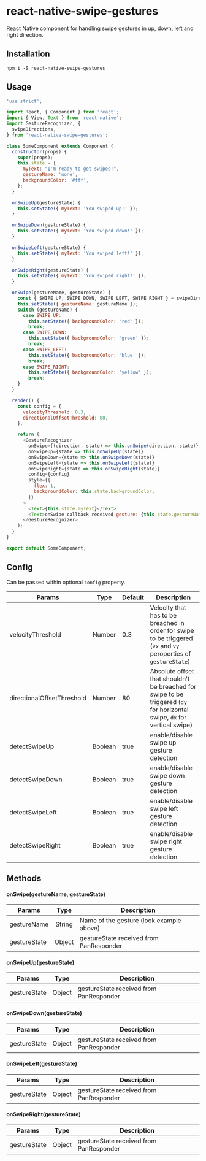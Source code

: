 # react-native-swipe-gestures

React Native component for handling swipe gestures in up, down, left and right direction.

## Installation

`npm i -S react-native-swipe-gestures`

## Usage

```javascript
'use strict';

import React, { Component } from 'react';
import { View, Text } from 'react-native';
import GestureRecognizer, {
  swipeDirections,
} from 'react-native-swipe-gestures';

class SomeComponent extends Component {
  constructor(props) {
    super(props);
    this.state = {
      myText: "I'm ready to get swiped!",
      gestureName: 'none',
      backgroundColor: '#fff',
    };
  }

  onSwipeUp(gestureState) {
    this.setState({ myText: 'You swiped up!' });
  }

  onSwipeDown(gestureState) {
    this.setState({ myText: 'You swiped down!' });
  }

  onSwipeLeft(gestureState) {
    this.setState({ myText: 'You swiped left!' });
  }

  onSwipeRight(gestureState) {
    this.setState({ myText: 'You swiped right!' });
  }

  onSwipe(gestureName, gestureState) {
    const { SWIPE_UP, SWIPE_DOWN, SWIPE_LEFT, SWIPE_RIGHT } = swipeDirections;
    this.setState({ gestureName: gestureName });
    switch (gestureName) {
      case SWIPE_UP:
        this.setState({ backgroundColor: 'red' });
        break;
      case SWIPE_DOWN:
        this.setState({ backgroundColor: 'green' });
        break;
      case SWIPE_LEFT:
        this.setState({ backgroundColor: 'blue' });
        break;
      case SWIPE_RIGHT:
        this.setState({ backgroundColor: 'yellow' });
        break;
    }
  }

  render() {
    const config = {
      velocityThreshold: 0.3,
      directionalOffsetThreshold: 80,
    };

    return (
      <GestureRecognizer
        onSwipe={(direction, state) => this.onSwipe(direction, state)}
        onSwipeUp={state => this.onSwipeUp(state)}
        onSwipeDown={state => this.onSwipeDown(state)}
        onSwipeLeft={state => this.onSwipeLeft(state)}
        onSwipeRight={state => this.onSwipeRight(state)}
        config={config}
        style={{
          flex: 1,
          backgroundColor: this.state.backgroundColor,
        }}
      >
        <Text>{this.state.myText}</Text>
        <Text>onSwipe callback received gesture: {this.state.gestureName}</Text>
      </GestureRecognizer>
    );
  }
}

export default SomeComponent;
```

## Config

Can be passed within optional `config` property.

| Params                     |  Type  | Default | Description                                                                                                               |
| -------------------------- | :----: | ------- | ------------------------------------------------------------------------------------------------------------------------- |
| velocityThreshold          | Number | 0.3     | Velocity that has to be breached in order for swipe to be triggered (`vx` and `vy` peroperties of `gestureState`)         |
| directionalOffsetThreshold | Number | 80      | Absolute offset that shouldn't be breached for swipe to be triggered (`dy` for horizontal swipe, `dx` for vertical swipe) |
| detectSwipeUp          | Boolean        | true     | enable/disable swipe up gesture detection |
| detectSwipeDown          | Boolean        | true     | enable/disable swipe down gesture detection |
| detectSwipeLeft         | Boolean        | true     | enable/disable swipe left gesture detection |
| detectSwipeRight          | Boolean        | true     | enable/disable swipe right gesture detection |

## Methods

#### onSwipe(gestureName, gestureState)

| Params       |  Type  | Description                              |
| ------------ | :----: | ---------------------------------------- |
| gestureName  | String | Name of the gesture (look example above) |
| gestureState | Object | gestureState received from PanResponder  |

#### onSwipeUp(gestureState)

| Params       |  Type  | Description                             |
| ------------ | :----: | --------------------------------------- |
| gestureState | Object | gestureState received from PanResponder |

#### onSwipeDown(gestureState)

| Params       |  Type  | Description                             |
| ------------ | :----: | --------------------------------------- |
| gestureState | Object | gestureState received from PanResponder |

#### onSwipeLeft(gestureState)

| Params       |  Type  | Description                             |
| ------------ | :----: | --------------------------------------- |
| gestureState | Object | gestureState received from PanResponder |

#### onSwipeRight(gestureState)

| Params       |  Type  | Description                             |
| ------------ | :----: | --------------------------------------- |
| gestureState | Object | gestureState received from PanResponder |

